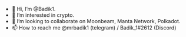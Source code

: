- 👋 Hi, I’m @Badik1.
- 👀 I’m interested in crypto.
- 💞️ I’m looking to collaborate on Moonbeam, Manta Network, Polkadot.
- 📫 How to reach me @mrbadik1 (telegram) / Badik_1#2612 (Discord)

<!---
Badik1/Badik1 is a ✨ special ✨ repository because its `README.md` (this file) appears on your GitHub profile.
You can click the Preview link to take a look at your changes.
--->
